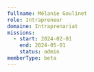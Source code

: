 ```yaml
---
fullname: Mélanie Goulinet
role: Intrapreneur
domaine: Intraprenariat
missions:
  - start: 2024-02-01
    end: 2024-05-01
    status: admin
memberType: beta
---
```

